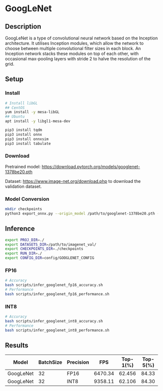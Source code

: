 # GoogLeNet

## Description
GoogLeNet is a type of convolutional neural network based on the Inception architecture. It utilises Inception modules, which allow the network to choose between multiple convolutional filter sizes in each block. An Inception network stacks these modules on top of each other, with occasional max-pooling layers with stride 2 to halve the resolution of the grid.

## Setup

### Install

```bash
# Install libGL
## CentOS
yum install -y mesa-libGL
## Ubuntu
apt install -y libgl1-mesa-dev

pip3 install tqdm
pip3 install onnx
pip3 install onnxsim
pip3 install tabulate
```

### Download
Pretrained model: <https://download.pytorch.org/models/googlenet-1378be20.pth>

Dataset: <https://www.image-net.org/download.php> to download the validation dataset.

### Model Conversion
```bash
mkdir checkpoints
python3 export_onnx.py --origin_model /path/to/googlenet-1378be20.pth --output_model checkpoints/googlenet.onnx
```

## Inference
```bash
export PROJ_DIR=./
export DATASETS_DIR=/path/to/imagenet_val/
export CHECKPOINTS_DIR=./checkpoints
export RUN_DIR=./
export CONFIG_DIR=config/GOOGLENET_CONFIG
```
### FP16

```bash
# Accuracy
bash scripts/infer_googlenet_fp16_accuracy.sh
# Performance
bash scripts/infer_googlenet_fp16_performance.sh
```

### INT8
```bash
# Accuracy
bash scripts/infer_googlenet_int8_accuracy.sh
# Performance
bash scripts/infer_googlenet_int8_performance.sh
```

## Results

Model     |BatchSize  |Precision |FPS       |Top-1(%)  |Top-5(%)
----------|-----------|----------|----------|----------|--------
GoogLeNet |    32     |   FP16   | 6470.34  |  62.456  | 84.33
GoogLeNet |    32     |   INT8   | 9358.11  |  62.106  | 84.30

